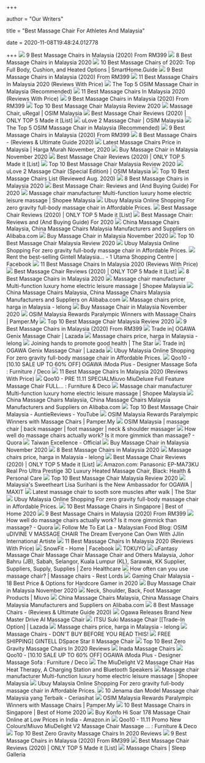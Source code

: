 +++
        
author = "Our Writers"
        
title = "Best Massage Chair For Athletes And Malaysia"
        
date = 2020-11-08T19:48:24.012778
        
+++
[ ![](https://findgoodbuy.com/wp-content/uploads/2019/11/Best-Massage-Chair-Malaysia.jpg)](https://findgoodbuy.com/wp-content/uploads/2019/11/Best-Massage-Chair-Malaysia.jpg) 9 Best Massage Chairs in Malaysia (2020) From RM399
[ ![](https://cdn1.productnation.co/stg/sites/1/best-message-chair-malaysia.jpg)](https://cdn1.productnation.co/stg/sites/1/best-message-chair-malaysia.jpg) 8 Best Massage Chairs in Malaysia 2020
[ ![](https://www.smarthome.guide/wp-content/uploads/2016/01/Best-Massage-Chair-Reviews.jpg)](https://www.smarthome.guide/wp-content/uploads/2016/01/Best-Massage-Chair-Reviews.jpg) 10 Best Massage Chairs of 2020: Top Full Body, Cushion, and Heated Options  | SmartHome.Guide
[ ![](https://findgoodbuy.com/wp-content/uploads/2019/11/SNOWFIT-Fantasia-4D-Smart-Massage-Chair.jpg)](https://findgoodbuy.com/wp-content/uploads/2019/11/SNOWFIT-Fantasia-4D-Smart-Massage-Chair.jpg) 9 Best Massage Chairs in Malaysia (2020) From RM399
[ ![](https://bestbuyget.com/wp-content/uploads/Best-Massage-Chairs-In-Malaysia-Bestbuyget.jpg)](https://bestbuyget.com/wp-content/uploads/Best-Massage-Chairs-In-Malaysia-Bestbuyget.jpg) 11 Best Massage Chairs In Malaysia 2020 (Reviews With Price)
[ ![](https://auntiereviews.com/wp-content/uploads/2020/07/top-5-osim-massage-chair-malaysia-1024x536.jpg)](https://auntiereviews.com/wp-content/uploads/2020/07/top-5-osim-massage-chair-malaysia-1024x536.jpg) The Top 5 OSIM Massage Chair in Malaysia (Recommended)
[ ![](https://bestbuyget.com/wp-content/uploads/GTE-Multi-Function-MW-906-Electric-Relax-4D-Luxury-Zero-Gravity-Massage-Chair.jpg)](https://bestbuyget.com/wp-content/uploads/GTE-Multi-Function-MW-906-Electric-Relax-4D-Luxury-Zero-Gravity-Massage-Chair.jpg) 11 Best Massage Chairs In Malaysia 2020 (Reviews With Price)
[ ![](https://findgoodbuy.com/wp-content/uploads/2019/11/GINTELL-D%C3%A9Space-Moon-Massage-Chair.jpg)](https://findgoodbuy.com/wp-content/uploads/2019/11/GINTELL-D%C3%A9Space-Moon-Massage-Chair.jpg) 9 Best Massage Chairs in Malaysia (2020) From RM399
[ ![](https://auntiereviews.com/wp-content/uploads/2020/07/what-top-10-best-massage-chair-malaysia-1024x536.jpg)](https://auntiereviews.com/wp-content/uploads/2020/07/what-top-10-best-massage-chair-malaysia-1024x536.jpg) Top 10 Best Massage Chair Malaysia Review 2020
[ ![](https://osim-ecom-prod.s3.amazonaws.com/catalog/product/cache/4/image/9df78eab33525d08d6e5fb8d27136e95/u/r/uregal-massage-chair-product-image-copper-sqr_1_4.jpg)](https://osim-ecom-prod.s3.amazonaws.com/catalog/product/cache/4/image/9df78eab33525d08d6e5fb8d27136e95/u/r/uregal-massage-chair-product-image-copper-sqr_1_4.jpg) Massage Chair, uRegal | OSIM Malaysia
[ ![](https://www.wellnesswires.com/wp-content/uploads/2018/08/Human-Touch-Novo-XT.png)](https://www.wellnesswires.com/wp-content/uploads/2018/08/Human-Touch-Novo-XT.png) Best Massage Chair Reviews (2020) | ONLY TOP 5 Made it [List]
[ ![](https://osim-ecom-prod.s3.amazonaws.com/catalog/product/cache/4/image/9df78eab33525d08d6e5fb8d27136e95/u/l/ulove2-massage-chair-product-image-blue-sqr_2_3.jpg)](https://osim-ecom-prod.s3.amazonaws.com/catalog/product/cache/4/image/9df78eab33525d08d6e5fb8d27136e95/u/l/ulove2-massage-chair-product-image-blue-sqr_2_3.jpg) uLove 2 Massage Chair | OSIM Malaysia
[ ![](https://auntiereviews.com/wp-content/uploads/2020/07/4.-uInfinity-Luxe-Massage-Chair.jpg)](https://auntiereviews.com/wp-content/uploads/2020/07/4.-uInfinity-Luxe-Massage-Chair.jpg) The Top 5 OSIM Massage Chair in Malaysia (Recommended)
[ ![](https://findgoodbuy.com/wp-content/uploads/2019/11/GINTELL-G-Pro-Advance-Massage-Chair.jpg)](https://findgoodbuy.com/wp-content/uploads/2019/11/GINTELL-G-Pro-Advance-Massage-Chair.jpg) 9 Best Massage Chairs in Malaysia (2020) From RM399
[ ![](https://www.massagexpert.net/wp-content/uploads/2017/11/2017-NEW-SM-SERIES-AIR-FLOAT-3D-6-INFRARED-ROLLER-MECHANISM-KAHUNA-SUPERIOR-MASSAGE-CHAIR-SM-9000-Comb-Brown-WG.jpg)](https://www.massagexpert.net/wp-content/uploads/2017/11/2017-NEW-SM-SERIES-AIR-FLOAT-3D-6-INFRARED-ROLLER-MECHANISM-KAHUNA-SUPERIOR-MASSAGE-CHAIR-SM-9000-Comb-Brown-WG.jpg) 8 Best Massage Chairs - (Reviews & Ultimate Guide 2020)
[ ![](https://a.ipricegroup.com/media/Joel/massage.jpg)](https://a.ipricegroup.com/media/Joel/massage.jpg) Latest Massage Chairs Price in Malaysia | Harga Murah November, 2020
[ ![](https://a.ipricegroup.com/media/Jillian/masssage_chairs_banner.jpg)](https://a.ipricegroup.com/media/Jillian/masssage_chairs_banner.jpg) Buy Massage Chair in Malaysia November 2020
[ ![](https://www.wellnesswires.com/wp-content/uploads/2018/08/Osaki.jpg)](https://www.wellnesswires.com/wp-content/uploads/2018/08/Osaki.jpg) Best Massage Chair Reviews (2020) | ONLY TOP 5 Made it [List]
[ ![](https://auntiereviews.com/wp-content/uploads/2020/07/Top-10-Best-Massage-Chair-Malaysia-Reviews-1024x536.jpg)](https://auntiereviews.com/wp-content/uploads/2020/07/Top-10-Best-Massage-Chair-Malaysia-Reviews-1024x536.jpg) Top 10 Best Massage Chair Malaysia Review 2020
[ ![](https://osim-ecom-prod.s3.amazonaws.com/catalog/product/cache/4/image/9df78eab33525d08d6e5fb8d27136e95/u/l/ulove2-massage-chair-product-image-ruby-sqr_2_7_1.jpg)](https://osim-ecom-prod.s3.amazonaws.com/catalog/product/cache/4/image/9df78eab33525d08d6e5fb8d27136e95/u/l/ulove2-massage-chair-product-image-ruby-sqr_2_7_1.jpg) uLove 2 Massage Chair (Special Edition) | OSIM Malaysia
[ ![](https://www.outletsbaratos.com/wp-content/uploads/2018/11/best-massage-chairs.png)](https://www.outletsbaratos.com/wp-content/uploads/2018/11/best-massage-chairs.png) Top 10 Best Massage Chairs List (Reviewed Aug. 2020)
[ ![](https://cdn1.productnation.co/stg/sites/1/5f7c30957fe9d.jpeg)](https://cdn1.productnation.co/stg/sites/1/5f7c30957fe9d.jpeg) 8 Best Massage Chairs in Malaysia 2020
[ ![](https://www.thegoodbody.com/wp-content/uploads/2020/08/Best-Massage-Chair-Reviews-and-Buying-Guide-2020-660x330.jpg)](https://www.thegoodbody.com/wp-content/uploads/2020/08/Best-Massage-Chair-Reviews-and-Buying-Guide-2020-660x330.jpg) Best Massage Chair: Reviews and (And Buying Guide) For 2020
[ ![](https://cf.shopee.com.my/file/6da79190fca9018762e52f4dd8d4c215)](https://cf.shopee.com.my/file/6da79190fca9018762e52f4dd8d4c215) Massage chair manufacturer Multi-function luxury home electric leisure  massage | Shopee Malaysia
[ ![](https://www.ubuy.com.my/productimg/?image=aHR0cHM6Ly9tLm1lZGlhLWFtYXpvbi5jb20vaW1hZ2VzL0kvNjFrTDNtNThWekwuX0FDX1VTMjE4Xy5qcGc.jpg)](https://www.ubuy.com.my/productimg/?image=aHR0cHM6Ly9tLm1lZGlhLWFtYXpvbi5jb20vaW1hZ2VzL0kvNjFrTDNtNThWekwuX0FDX1VTMjE4Xy5qcGc.jpg) Ubuy Malaysia Online Shopping For zero gravity full-body massage chair in  Affordable Prices.
[ ![](https://www.wellnesswires.com/wp-content/uploads/2018/08/Kahuna.jpeg)](https://www.wellnesswires.com/wp-content/uploads/2018/08/Kahuna.jpeg) Best Massage Chair Reviews (2020) | ONLY TOP 5 Made it [List]
[ ![](https://www.thegoodbody.com/wp-content/uploads/2019/10/The-Good-Body-Best-Massage-Chair-03-2019-pin-it.jpg)](https://www.thegoodbody.com/wp-content/uploads/2019/10/The-Good-Body-Best-Massage-Chair-03-2019-pin-it.jpg) Best Massage Chair: Reviews and (And Buying Guide) For 2020
[ ![](https://s.alicdn.com/@sc01/kf/HTB1fmzrLHPpK1RjSZFFq6y5PpXap.jpg)](https://s.alicdn.com/@sc01/kf/HTB1fmzrLHPpK1RjSZFFq6y5PpXap.jpg) China Massage Chairs Malaysia, China Massage Chairs Malaysia Manufacturers  and Suppliers on Alibaba.com
[ ![](https://p.ipricegroup.com/fd51fb181047e79e0e0cc262bd0fb0c861b8f39d_0.jpg)](https://p.ipricegroup.com/fd51fb181047e79e0e0cc262bd0fb0c861b8f39d_0.jpg) Buy Massage Chair in Malaysia November 2020
[ ![](https://auntiereviews.com/wp-content/uploads/2020/07/8.-OSIM-uLove-2-Signature-Massage-Chair.jpg)](https://auntiereviews.com/wp-content/uploads/2020/07/8.-OSIM-uLove-2-Signature-Massage-Chair.jpg) Top 10 Best Massage Chair Malaysia Review 2020
[ ![](https://www.ubuy.com.my/productimg/?image=aHR0cHM6Ly9tLm1lZGlhLWFtYXpvbi5jb20vaW1hZ2VzL0kvNzFlNE9vdFBJeEwuX0FDX1VTMjE4Xy5qcGc.jpg)](https://www.ubuy.com.my/productimg/?image=aHR0cHM6Ly9tLm1lZGlhLWFtYXpvbi5jb20vaW1hZ2VzL0kvNzFlNE9vdFBJeEwuX0FDX1VTMjE4Xy5qcGc.jpg) Ubuy Malaysia Online Shopping For zero gravity full-body massage chair in  Affordable Prices.
[ ![](https://lookaside.fbsbx.com/lookaside/crawler/media/?media_id=10154889274651689)](https://lookaside.fbsbx.com/lookaside/crawler/media/?media_id=10154889274651689) Rent the best-selling Gintell Malaysia... - 1 Utama Shopping Centre |  Facebook
[ ![](https://bestbuyget.com/wp-content/uploads/OGAWA-Smart-Galaxia-Massage-Chair.jpg)](https://bestbuyget.com/wp-content/uploads/OGAWA-Smart-Galaxia-Massage-Chair.jpg) 11 Best Massage Chairs In Malaysia 2020 (Reviews With Price)
[ ![](https://www.wellnesswires.com/wp-content/uploads/2020/01/OHCO-M.8-.png)](https://www.wellnesswires.com/wp-content/uploads/2020/01/OHCO-M.8-.png) Best Massage Chair Reviews (2020) | ONLY TOP 5 Made it [List]
[ ![](https://cdn1.productnation.co/stg/sites/1/5f7c1ee12987b.jpeg)](https://cdn1.productnation.co/stg/sites/1/5f7c1ee12987b.jpeg) 8 Best Massage Chairs in Malaysia 2020
[ ![](https://cf.shopee.com.my/file/e23bfd49122c220406cf3eb153232a92)](https://cf.shopee.com.my/file/e23bfd49122c220406cf3eb153232a92) Massage chair manufacturer Multi-function luxury home electric leisure  massage | Shopee Malaysia
[ ![](https://s.alicdn.com/@sc01/kf/HTB1p3TTKpXXXXXSXFXXq6xXFXXXZ.jpg)](https://s.alicdn.com/@sc01/kf/HTB1p3TTKpXXXXXSXFXXq6xXFXXXZ.jpg) China Massage Chairs Malaysia, China Massage Chairs Malaysia Manufacturers  and Suppliers on Alibaba.com
[ ![](https://c.76.my/UserImages/Items/TB220/218/236/218236174.jpg)](https://c.76.my/UserImages/Items/TB220/218/236/218236174.jpg) Massage chairs price, harga in Malaysia - lelong
[ ![](https://p.ipricegroup.com/24b8b19554246851ad2c220652d859e1503bb407_0.jpg)](https://p.ipricegroup.com/24b8b19554246851ad2c220652d859e1503bb407_0.jpg) Buy Massage Chair in Malaysia November 2020
[ ![](http://media.pamper.my/2016/09/14310625_1180580218674294_9061242171096563712_n.jpg)](http://media.pamper.my/2016/09/14310625_1180580218674294_9061242171096563712_n.jpg) OSIM Malaysia Rewards Paralympic Winners with Massage Chairs | Pamper.My
[ ![](https://auntiereviews.com/wp-content/uploads/2020/07/1.-Johnson-Fitness-Synca-Compact-Massage-Chair-MR320.jpg)](https://auntiereviews.com/wp-content/uploads/2020/07/1.-Johnson-Fitness-Synca-Compact-Massage-Chair-MR320.jpg) Top 10 Best Massage Chair Malaysia Review 2020
[ ![](https://findgoodbuy.com/wp-content/uploads/2019/11/OGAWA-iCuddle-Modern-Massage-Swivel-Chair.jpg)](https://findgoodbuy.com/wp-content/uploads/2019/11/OGAWA-iCuddle-Modern-Massage-Swivel-Chair.jpg) 9 Best Massage Chairs in Malaysia (2020) From RM399
[ ![](https://my-test-11.slatic.net/p/04ac9419c18db1210fac152f7a5a7a63.png_340x340q80.jpg_.webp)](https://my-test-11.slatic.net/p/04ac9419c18db1210fac152f7a5a7a63.png_340x340q80.jpg_.webp) Trade in] OGAWA Genix Massage Chair | Lazada
[ ![](https://c.76.my/UserImages/Items/TB220/216/950/216950063.jpg)](https://c.76.my/UserImages/Items/TB220/216/950/216950063.jpg) Massage chairs price, harga in Malaysia - lelong
[ ![](https://apicms.thestar.com.my/uploads/images/2019/08/01/186397.jpg)](https://apicms.thestar.com.my/uploads/images/2019/08/01/186397.jpg) Joining hands to promote good health | The Star
[ ![](https://my-test-11.slatic.net/p/70ff760a37714bdbd6b31c7948deb6ab.jpg)](https://my-test-11.slatic.net/p/70ff760a37714bdbd6b31c7948deb6ab.jpg) Trade in] OGAWA Genix Massage Chair | Lazada
[ ![](https://www.ubuy.com.my/productimg/?image=aHR0cHM6Ly9tLm1lZGlhLWFtYXpvbi5jb20vaW1hZ2VzL0kvNTFSaU50QklPRkwuX0FDX1VTMjE4Xy5qcGc.jpg)](https://www.ubuy.com.my/productimg/?image=aHR0cHM6Ly9tLm1lZGlhLWFtYXpvbi5jb20vaW1hZ2VzL0kvNTFSaU50QklPRkwuX0FDX1VTMjE4Xy5qcGc.jpg) Ubuy Malaysia Online Shopping For zero gravity full-body massage chair in  Affordable Prices.
[ ![](https://gd.image-gmkt.com/li/967/050/1466050967.g_0-w_g.jpg)](https://gd.image-gmkt.com/li/967/050/1466050967.g_0-w_g.jpg) Qoo10 - [10.10 SALE UP TO 60% OFF] OGAWA iModa Plus - Designer Massage Sofa  : Furniture / Deco
[ ![](https://bestbuyget.com/wp-content/uploads/OSIM-uDivine-Mini-Massage-Sofa.jpg)](https://bestbuyget.com/wp-content/uploads/OSIM-uDivine-Mini-Massage-Sofa.jpg) 11 Best Massage Chairs In Malaysia 2020 (Reviews With Price)
[ ![](https://gd.image-gmkt.com/li/380/733/1403733380.g_520-w_g.jpg)](https://gd.image-gmkt.com/li/380/733/1403733380.g_520-w_g.jpg) Qoo10 - PRE 11.11 SPECIALMiuvo MiuDeluxe Full Feature Massage Chair   FULL... : Furniture & Deco
[ ![](https://cf.shopee.com.my/file/46adfbad423b6e166a84d06b467d673d)](https://cf.shopee.com.my/file/46adfbad423b6e166a84d06b467d673d) Massage chair manufacturer Multi-function luxury home electric leisure  massage | Shopee Malaysia
[ ![](https://s.alicdn.com/@sc01/kf/H3298e61ffc374c3d99eca266bd22240bj.jpg)](https://s.alicdn.com/@sc01/kf/H3298e61ffc374c3d99eca266bd22240bj.jpg) China Massage Chairs Malaysia, China Massage Chairs Malaysia Manufacturers  and Suppliers on Alibaba.com
[ ![](https://i.ytimg.com/vi/x8AZIvmCHfU/maxresdefault.jpg)](https://i.ytimg.com/vi/x8AZIvmCHfU/maxresdefault.jpg) Top 10 Best Massage Chair Malaysia - AuntieReviews - YouTube
[ ![](https://i1.wp.com/media.pamper.my/2016/10/KHF_3374.jpg?resize=350%2C200)](https://i1.wp.com/media.pamper.my/2016/10/KHF_3374.jpg?resize=350%2C200) OSIM Malaysia Rewards Paralympic Winners with Massage Chairs | Pamper.My
[ ![](https://www.osim.com.my/media/wysiwyg/cms/1080x1500_1_.jpg)](https://www.osim.com.my/media/wysiwyg/cms/1080x1500_1_.jpg) OSIM Malaysia | massage chair | back massager | foot massager | neck &  shoulder massager
[ ![](https://qph.fs.quoracdn.net/main-qimg-4f6e823eb7b3a9c9f89aa379d8bd5f68.webp)](https://qph.fs.quoracdn.net/main-qimg-4f6e823eb7b3a9c9f89aa379d8bd5f68.webp) How well do massage chairs actually work? Is it more gimmick than massage?  - Quora
[ ![](https://www.taiwanexcellence.org/upload/product/old/107017AA-T126_L.jpg)](https://www.taiwanexcellence.org/upload/product/old/107017AA-T126_L.jpg) Taiwan Excellence - Official
[ ![](https://p.ipricegroup.com/9edc43918230952c52f0608dca0f47252f49397f_0.jpg)](https://p.ipricegroup.com/9edc43918230952c52f0608dca0f47252f49397f_0.jpg) Buy Massage Chair in Malaysia November 2020
[ ![](https://cdn1.productnation.co/stg/sites/1/5f7c2cf13182b.jpeg)](https://cdn1.productnation.co/stg/sites/1/5f7c2cf13182b.jpeg) 8 Best Massage Chairs in Malaysia 2020
[ ![](https://c.76.my/UserImages/Items/TB220/217/386/217386800.jpg)](https://c.76.my/UserImages/Items/TB220/217/386/217386800.jpg) Massage chairs price, harga in Malaysia - lelong
[ ![](https://www.wellnesswires.com/wp-content/uploads/2018/08/Inada.jpg)](https://www.wellnesswires.com/wp-content/uploads/2018/08/Inada.jpg) Best Massage Chair Reviews (2020) | ONLY TOP 5 Made it [List]
[ ![](https://images-na.ssl-images-amazon.com/images/I/71IWZsZBvaL._AC_SL1500_.jpg)](https://images-na.ssl-images-amazon.com/images/I/71IWZsZBvaL._AC_SL1500_.jpg) Amazon.com: Panasonic EP-MA73KU Real Pro Ultra Prestige 3D Luxury Heated Massage  Chair, Black: Health & Personal Care
[ ![](https://auntiereviews.com/wp-content/uploads/2020/07/4.-SNOWFIT-Oasis-6D-Zero-Gravity-Smart-Massage-Chair.jpg)](https://auntiereviews.com/wp-content/uploads/2020/07/4.-SNOWFIT-Oasis-6D-Zero-Gravity-Smart-Massage-Chair.jpg) Top 10 Best Massage Chair Malaysia Review 2020
[ ![](http://www.maxit.my/wp-content/uploads/2019/04/ogawalisa1.jpg)](http://www.maxit.my/wp-content/uploads/2019/04/ogawalisa1.jpg) Malaysia's Sweetheart Lisa Surihani is the New Ambassador for OGAWA | MAXIT
[ ![](https://media.thestar.com.my/Prod/AB2553FA-1904-4D54-A6FB-92C259F11AFA)](https://media.thestar.com.my/Prod/AB2553FA-1904-4D54-A6FB-92C259F11AFA) Latest massage chair to sooth sore muscles after walk | The Star
[ ![](https://www.ubuy.com.my/productimg/?image=aHR0cHM6Ly9tLm1lZGlhLWFtYXpvbi5jb20vaW1hZ2VzL0kvNTFRRTVyQ0NmT0wuX0FDX1VTMjE4Xy5qcGc.jpg)](https://www.ubuy.com.my/productimg/?image=aHR0cHM6Ly9tLm1lZGlhLWFtYXpvbi5jb20vaW1hZ2VzL0kvNTFRRTVyQ0NmT0wuX0FDX1VTMjE4Xy5qcGc.jpg) Ubuy Malaysia Online Shopping For zero gravity full-body massage chair in  Affordable Prices.
[ ![](https://i0.wp.com/www.theweddingvowsg.com/wp-content/uploads/2020/09/Miuvo-MiuDeluxe-Full-Feature-Massage-Chair-Singapore.jpg?resize=960%2C960&ssl=1)](https://i0.wp.com/www.theweddingvowsg.com/wp-content/uploads/2020/09/Miuvo-MiuDeluxe-Full-Feature-Massage-Chair-Singapore.jpg?resize=960%2C960&ssl=1) 10 Best Massage Chairs in Singapore | Best of Home 2020
[ ![](https://findgoodbuy.com/wp-content/uploads/2019/11/OGAWA-iSwing-Ultimate-Rocking-Massage-Chair.jpg)](https://findgoodbuy.com/wp-content/uploads/2019/11/OGAWA-iSwing-Ultimate-Rocking-Massage-Chair.jpg) 9 Best Massage Chairs in Malaysia (2020) From RM399
[ ![](https://qph.fs.quoracdn.net/main-qimg-8d1dc6ac28043dc9b6b3881b60ef4e00.webp)](https://qph.fs.quoracdn.net/main-qimg-8d1dc6ac28043dc9b6b3881b60ef4e00.webp) How well do massage chairs actually work? Is it more gimmick than massage?  - Quora
[ ![](https://1.bp.blogspot.com/-jFacdxUXwKQ/XbXkpBTpkEI/AAAAAAABvow/arsIXgFRvSMCsVMxlU_R9KrNPLL3IDeVQCLcBGAsYHQ/s1600/PA240010.JPG)](https://1.bp.blogspot.com/-jFacdxUXwKQ/XbXkpBTpkEI/AAAAAAABvow/arsIXgFRvSMCsVMxlU_R9KrNPLL3IDeVQCLcBGAsYHQ/s1600/PA240010.JPG) Follow Me To Eat La - Malaysian Food Blog: OSIM uDIVINE V MASSAGE CHAIR The  Dream Everyone Can Own With JJlin International Artiste
[ ![](https://bestbuyget.com/wp-content/uploads/OGAWA-Smart-Vogue-Prime-Massage-Chair.jpg)](https://bestbuyget.com/wp-content/uploads/OGAWA-Smart-Vogue-Prime-Massage-Chair.jpg) 11 Best Massage Chairs In Malaysia 2020 (Reviews With Price)
[ ![](https://lookaside.fbsbx.com/lookaside/crawler/media/?media_id=2449546955348318)](https://lookaside.fbsbx.com/lookaside/crawler/media/?media_id=2449546955348318) SnowFit - Home | Facebook
[ ![](http://www.tokuyo.biz/Images/temp/tc928.png)](http://www.tokuyo.biz/Images/temp/tc928.png) TOKUYO
[ ![](https://cdn1.npcdn.net/userfiles/19193/image/0813_JOEY_uFantasy_1000x1000px_01.jpg)](https://cdn1.npcdn.net/userfiles/19193/image/0813_JOEY_uFantasy_1000x1000px_01.jpg) uFantasy Massage Chair Massage Chair Massage Chair and Others Malaysia,  Johor Bahru (JB), Sabah, Selangor, Kuala Lumpur (KL), Sarawak, KK Supplier,  Suppliers, Supply, Supplies | Zero Healthcare
[ ![](https://restlords.com/wp-content/uploads/massage-at-massage-chair-how-often.jpg)](https://restlords.com/wp-content/uploads/massage-at-massage-chair-how-often.jpg) How often can you use massage chair? | Massage chairs - Rest Lords
[ ![](https://www.bestadvisor.my/wp-content/uploads/2020/06/Gaming-Chair-Malaysia-11-Best-Options-for-Hardcore-Gamer-in-2020.png)](https://www.bestadvisor.my/wp-content/uploads/2020/06/Gaming-Chair-Malaysia-11-Best-Options-for-Hardcore-Gamer-in-2020.png) Gaming Chair Malaysia - 18 Best Price & Options for Hardcore Gamer in 2020
[ ![](https://p.ipricegroup.com/5aac2b8a2a7ba852e1d5e55b5a213357f4525f08_0.jpg)](https://p.ipricegroup.com/5aac2b8a2a7ba852e1d5e55b5a213357f4525f08_0.jpg) Buy Massage Chair in Malaysia November 2020
[ ![](https://miuvoshop.com.sg/wp-content/uploads/2019/06/mocha1-lowres-300x300.jpg)](https://miuvoshop.com.sg/wp-content/uploads/2019/06/mocha1-lowres-300x300.jpg) Neck, Shoulder, Back, Foot Massager Products | Miuvo
[ ![](https://s.alicdn.com/@sc01/kf/Hbe1ce4f2e11f4cf29bccdbd30cb14073C.jpg)](https://s.alicdn.com/@sc01/kf/Hbe1ce4f2e11f4cf29bccdbd30cb14073C.jpg) China Massage Chairs Malaysia, China Massage Chairs Malaysia Manufacturers  and Suppliers on Alibaba.com
[ ![](https://www.massagexpert.net/wp-content/uploads/2017/11/Best-Massage-Chairs.jpg)](https://www.massagexpert.net/wp-content/uploads/2017/11/Best-Massage-Chairs.jpg) 8 Best Massage Chairs - (Reviews & Ultimate Guide 2020)
[ ![](https://storage.googleapis.com/afs-prod/media/ebc329cbe2a9993fcc73de75cacf8af2/320.jpeg)](https://storage.googleapis.com/afs-prod/media/ebc329cbe2a9993fcc73de75cacf8af2/320.jpeg) Ogawa Releases Brand New Master Drive AI Massage Chair
[ ![](https://my-test-11.slatic.net/p/5b594b8c7e3b54074787a6ee3b088dda.jpg_340x340q80.jpg_.webp)](https://my-test-11.slatic.net/p/5b594b8c7e3b54074787a6ee3b088dda.jpg_340x340q80.jpg_.webp) ITSU Suki Massage Chair [[Trade-In Option] | Lazada
[ ![](https://c.76.my/UserImages/Items/TB220/218/100/218100788.jpg)](https://c.76.my/UserImages/Items/TB220/218/100/218100788.jpg) Massage chairs price, harga in Malaysia - lelong
[ ![](https://anxietyattack.solutions/wp-content/uploads/2018/04/header-graphics-anxietyattacks-site6.jpg)](https://anxietyattack.solutions/wp-content/uploads/2018/04/header-graphics-anxietyattacks-site6.jpg) Massage Chairs - DON'T BUY BEFORE YOU READ THIS!
[ ![](https://my-live.slatic.net/p/1544a5a3382a14e5c6f270bc54bccfaf.jpg)](https://my-live.slatic.net/p/1544a5a3382a14e5c6f270bc54bccfaf.jpg) FREE SHIPPING] GINTELL DSpace Star II Massage Chair
[ ![](https://themarany.com/wp-content/uploads/2021/04/8.-BestMassage-Full-Body-Electric-Shiatsu-Massage-Chair-Recliner.jpg)](https://themarany.com/wp-content/uploads/2021/04/8.-BestMassage-Full-Body-Electric-Shiatsu-Massage-Chair-Recliner.jpg) Top 10 Best Zero Gravity Massage Chairs In 2020 Reviews
[ ![](https://www.inada.co.uk/application/files/1414/5675/9392/dreamwave-flat02.jpg)](https://www.inada.co.uk/application/files/1414/5675/9392/dreamwave-flat02.jpg) Inada Massage Chairs
[ ![](https://gd.image-gmkt.com/ai/157/012/1122012157_01.g_0-w-st_g.jpg)](https://gd.image-gmkt.com/ai/157/012/1122012157_01.g_0-w-st_g.jpg) Qoo10 - [10.10 SALE UP TO 60% OFF] OGAWA iModa Plus - Designer Massage Sofa  : Furniture / Deco
[ ![](https://thesmartlocal.com/wp-content/uploads/images/easyblog_articles/6584/b2ap3_large_image11-1200x900.jpg)](https://thesmartlocal.com/wp-content/uploads/images/easyblog_articles/6584/b2ap3_large_image11-1200x900.jpg) The MiuDelight V2 Massage Chair Has Heat Therapy, A Charging Station and  Bluetooth Speakers
[ ![](https://cf.shopee.com.my/file/976b4ef38f5d0acb876184c9d351882a)](https://cf.shopee.com.my/file/976b4ef38f5d0acb876184c9d351882a) Massage chair manufacturer Multi-function luxury home electric leisure  massage | Shopee Malaysia
[ ![](https://www.ubuy.com.my/productimg/?image=aHR0cHM6Ly9tLm1lZGlhLWFtYXpvbi5jb20vaW1hZ2VzL0kvNjFwZ1BJMWhsaUwuX0FDX1VTMjE4Xy5qcGc.jpg)](https://www.ubuy.com.my/productimg/?image=aHR0cHM6Ly9tLm1lZGlhLWFtYXpvbi5jb20vaW1hZ2VzL0kvNjFwZ1BJMWhsaUwuX0FDX1VTMjE4Xy5qcGc.jpg) Ubuy Malaysia Online Shopping For zero gravity full-body massage chair in  Affordable Prices.
[ ![](https://www.ceriasihat.com/wp-content/uploads/2020/06/82190477_xl.jpg)](https://www.ceriasihat.com/wp-content/uploads/2020/06/82190477_xl.jpg) 10 Jenama dan Model Massage chair Malaysia yang Terbaik - Ceriasihat
[ ![](https://i0.wp.com/media.pamper.my/2016/08/osim-medal.png?resize=350%2C200)](https://i0.wp.com/media.pamper.my/2016/08/osim-medal.png?resize=350%2C200) OSIM Malaysia Rewards Paralympic Winners with Massage Chairs | Pamper.My
[ ![](https://i0.wp.com/www.theweddingvowsg.com/wp-content/uploads/2020/09/Miuvo-MiuDivine-V3-Full-Function-Massage-Chair-Singapore.jpg?resize=600%2C600&ssl=1)](https://i0.wp.com/www.theweddingvowsg.com/wp-content/uploads/2020/09/Miuvo-MiuDivine-V3-Full-Function-Massage-Chair-Singapore.jpg?resize=600%2C600&ssl=1) 10 Best Massage Chairs in Singapore | Best of Home 2020
[ ![](https://images-na.ssl-images-amazon.com/images/I/41aIRi3D0uL._SY450_.jpg)](https://images-na.ssl-images-amazon.com/images/I/41aIRi3D0uL._SY450_.jpg) Buy Konfo Hi Soar 178 Massage Chair Online at Low Prices in India -  Amazon.in
[ ![](https://gd.image-gmkt.com/li/597/252/1162252597.g_520-w_g.jpg)](https://gd.image-gmkt.com/li/597/252/1162252597.g_520-w_g.jpg) Qoo10 - 11.11 Promo New Colours!Miuvo MiuDelight V2 Massage Chair   Massage ... : Furniture & Deco
[ ![](https://themarany.com/wp-content/uploads/2021/04/1.-BestMassage-Zero-Gravity-Full-Body-Electric-Shiatsu-Massage-Chair-Recliner.jpg)](https://themarany.com/wp-content/uploads/2021/04/1.-BestMassage-Zero-Gravity-Full-Body-Electric-Shiatsu-Massage-Chair-Recliner.jpg) Top 10 Best Zero Gravity Massage Chairs In 2020 Reviews
[ ![](https://findgoodbuy.com/wp-content/uploads/2019/11/GINTELL-D%C3%A9Space-Sun-Massage-Chair.jpg)](https://findgoodbuy.com/wp-content/uploads/2019/11/GINTELL-D%C3%A9Space-Sun-Massage-Chair.jpg) 9 Best Massage Chairs in Malaysia (2020) From RM399
[ ![](https://www.wellnesswires.com/wp-content/uploads/2018/08/Panasonic-EP-300x261.png)](https://www.wellnesswires.com/wp-content/uploads/2018/08/Panasonic-EP-300x261.png) Best Massage Chair Reviews (2020) | ONLY TOP 5 Made it [List]
[ ![](https://cdn.shopify.com/s/files/1/2698/4416/products/sleep-galleria-realrelax-massage-chairs-favor-mm550-s-track-shiatsu-massage-chair-recliner-with-zero-gravity-design-and-3d-massage-technology-15796673708114_512x512.jpg?v=1602432095)](https://cdn.shopify.com/s/files/1/2698/4416/products/sleep-galleria-realrelax-massage-chairs-favor-mm550-s-track-shiatsu-massage-chair-recliner-with-zero-gravity-design-and-3d-massage-technology-15796673708114_512x512.jpg?v=1602432095) Massage Chairs | Sleep Galleria
